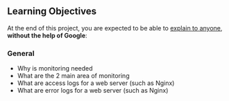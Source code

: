 <h2>Learning Objectives</h2>

<p>At the end of this project, you are expected to be able to <a href="/rltoken/fg0tmIkt2x_pb-c2j_J4OQ" title="explain to anyone" target="_blank">explain to anyone</a>, <strong>without the help of Google</strong>:</p>

<h3>General</h3>

<ul>
<li>Why is monitoring needed</li>
<li>What are the 2 main area of monitoring</li>
<li>What are access logs for a web server (such as Nginx)</li>
<li>What are error logs for a web server (such as Nginx)</li>
</ul>